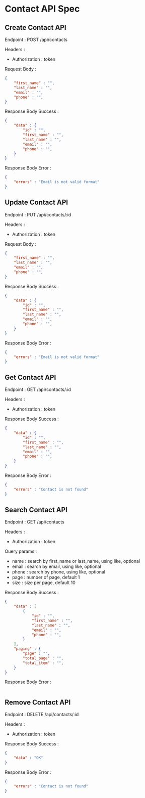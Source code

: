 # Contact API Spec

## Create Contact API

Endpoint : POST /api/contacts

Headers :
- Authorization : token

Request Body :
```json
{
    "first_name" : "",
    "last_name" : "",
    "email" : "",
    "phone" : "",
}
```

Response Body Success :
```json
{
    "data" : {
        "id" : "",
        "first_name" : "",
        "last_name" : "",
        "email" : "",
        "phone" : "",
    }
}
```

Response Body Error :
```json
{
    "errors" : "Email is not valid format"
}
```

## Update Contact API

Endpoint : PUT /api/contacts/:id

Headers :
- Authorization : token

Request Body :
```json
{
    "first_name" : "",
    "last_name" : "",
    "email" : "",
    "phone" : "",
}
```

Response Body Success :
```json
{
    "data" : {
        "id" : "",
        "first_name" : "",
        "last_name" : "",
        "email" : "",
        "phone" : "",
    }
}
```

Response Body Error :
```json
{
    "errors" : "Email is not valid format"
}
```

## Get Contact API

Endpoint : GET /api/contacts/:id

Headers :
- Authorization : token

Response Body Success :
```json
{
    "data" : {
        "id" : "",
        "first_name" : "",
        "last_name" : "",
        "email" : "",
        "phone" : "",
    }
}
```

Response Body Error :
```json
{
    "errors" : "Contact is not found"
}
```

## Search Contact API

Endpoint :  GET /api/contacts

Headers :
- Authorization : token

Query params :
- name : search by first_name or last_name, using like, optional
- email : search by email, using like, optional
- phone : search by phone, using like, optional
- page : number of page, default 1
- size : size per page, default 10

Response Body Success :
```json
{
    "data" : [
        {
            "id" : "",
            "first_name" : "",
            "last_name" : "",
            "email" : "",
            "phone" : "",
        }
    ],
    "paging" : {
        "page" : "",
        "total_page" : "",
        "total_item" : "",
    }
}
```

Response Body Error :
```json

```

## Remove Contact API

Endpoint : DELETE /api/contacts/:id

Headers :
- Authorization : token

Response Body Success :
```json
{
    "data" : "OK"
}
```

Response Body Error :
```json
{
    "errors" : "Contact is not found"
}
```